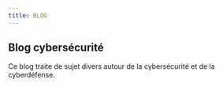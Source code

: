 ```yaml
---
title: BLOG 
---
```


## Blog cybersécurité

Ce blog traite de sujet divers autour de la cybersécurité et de la cyberdéfense.
